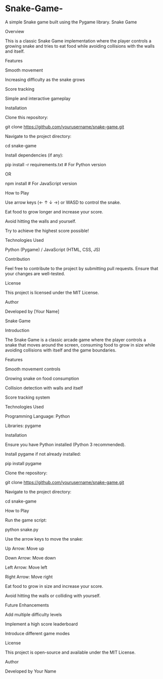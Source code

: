# Snake-Game-
A simple Snake game built using the Pygame library.
Snake Game

Overview

This is a classic Snake Game implementation where the player controls a growing snake and tries to eat food while avoiding collisions with the walls and itself.

Features

Smooth movement

Increasing difficulty as the snake grows

Score tracking

Simple and interactive gameplay

Installation

Clone this repository:

git clone https://github.com/yourusername/snake-game.git

Navigate to the project directory:

cd snake-game

Install dependencies (if any):

pip install -r requirements.txt   # For Python version

OR

npm install   # For JavaScript version

How to Play

Use arrow keys (← ↑ ↓ →) or WASD to control the snake.

Eat food to grow longer and increase your score.

Avoid hitting the walls and yourself.

Try to achieve the highest score possible!

Technologies Used

Python (Pygame) / JavaScript (HTML, CSS, JS)

Contribution

Feel free to contribute to the project by submitting pull requests. Ensure that your changes are well-tested.

License

This project is licensed under the MIT License.

Author

Developed by [Your Name]



Snake Game

Introduction

The Snake Game is a classic arcade game where the player controls a snake that moves around the screen, consuming food to grow in size while avoiding collisions with itself and the game boundaries.

Features

Smooth movement controls

Growing snake on food consumption

Collision detection with walls and itself

Score tracking system

Technologies Used

Programming Language: Python

Libraries: pygame

Installation

Ensure you have Python installed (Python 3 recommended).

Install pygame if not already installed:

pip install pygame

Clone the repository:

git clone https://github.com/yourusername/snake-game.git

Navigate to the project directory:

cd snake-game

How to Play

Run the game script:

python snake.py

Use the arrow keys to move the snake:

Up Arrow: Move up

Down Arrow: Move down

Left Arrow: Move left

Right Arrow: Move right

Eat food to grow in size and increase your score.

Avoid hitting the walls or colliding with yourself.

Future Enhancements

Add multiple difficulty levels

Implement a high score leaderboard

Introduce different game modes

License

This project is open-source and available under the MIT License.

Author

Developed by Your Name

